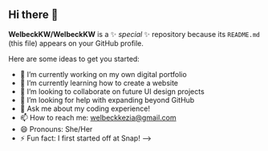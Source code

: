 ## Hi there 👋


**WelbeckKW/WelbeckKW** is a ✨ _special_ ✨ repository because its `README.md` (this file) appears on your GitHub profile.

Here are some ideas to get you started:

- 🔭 I’m currently working on my own digital portfolio
- 🌱 I’m currently learning how to create a website
- 👯 I’m looking to collaborate on future UI design projects
- 🤔 I’m looking for help with expanding beyond GitHub
- 💬 Ask me about my coding experience!
- 📫 How to reach me: welbeckkezia@gmail.com
- 😄 Pronouns: She/Her
- ⚡ Fun fact: I first started off at Snap!
-->
